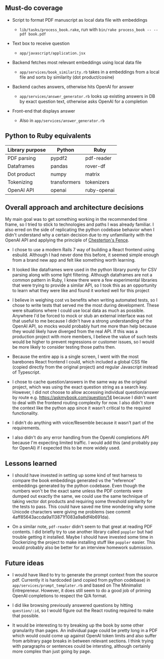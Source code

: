 ## Must-do coverage

- Script to format PDF manuscript as local data file with embeddings
  - `lib/tasks/process_book.rake`, run with `bin/rake process_book -- --pdf book.pdf`

- Text box to receive question
  - `app/javascript/application.jsx`

- Backend fetches most relevant embeddings using local data file
  - `app/services/book_similarity.rb` takes in a embeddings from a local file and sorts by similarity (dot product/cosine)

- Backend caches answers, otherwise hits OpenAI for answer
  - `app/services/answer_generator.rb` looks up existing answers in DB by exact question text, otherwise asks OpenAI for a completion

- Front-end that displays answer
  - Also in `app/services/answer_generator.rb`


## Python to Ruby equivalents

| Library purpose | Python      | Ruby        |
| --------------- | ----------- | ----------- |
| PDF parsing | pypdf2 | pdf-reader |
| Dataframes | pandas | rover-df |
| Dot product | numpy | matrix |
| Tokenizing | transformers | tokenizers |
| OpenAI API | openai | ruby-openai |


## Overall approach and architecture decisions

My main goal was to get something working in the recommended time frame, so I tried to stick to technologies and paths I was already familiar. I also erred on the side of replicating the python codebase behavior when I didn't understand why a certain decision due to my unfamiliarity with the OpenAI API and applying the principle of [Chesterton's Fence](https://en.wiktionary.org/wiki/Chesterton%27s_fence).

- I chose to use a modern Rails 7 way of building a React frontend using esbuild. Although I had never done this before, it seemed simple enough from a brand new app and felt like something worth learning.

- It looked like dataframes were used in the python library purely for CSV parsing along with some light filtering. Although dataframes are not a common pattern in Ruby, I knew there were a few experimental libraries that were trying to provide a similar API, so I took this as an opportunity to learn what they were like and found it worked well for this project

- I believe in weighing cost vs benefits when writing automated tests, so I chose to write tests that served me the most during development. These were situations where I could use local data as much as possible. Anywhere I'd be forced to mock or stub an external interface was not that useful to me because I didn't have a strong understanding of the OpenAI API, so mocks would probably hurt me more than help because they would likely have diverged from the real API. If this was a production project with more members, I believe the value of such tests would be higher to prevent regressions or customer issues, so I would be more likely to consider testing those paths then.

- Because the entire app is a single screen, I went with the most barebones React frontend I could, which included a global CSS file (copied directly from the original project) and regular Javascript instead of Typescript.

- I chose to cache question/answers in the same way as the original project, which was using the exact question string as a search key. However, I did not choose to allow accessing individual question/answer by route e.g. https://askmybook.com/question/14 because I didn't want to deal with the frontend routing complexity for now. I also didn't store the context like the python app since it wasn't critical to the required functionality.

- I didn't do anything with voice/Resemble because it wasn't part of the requirements.

- I also didn't do any error handling from the OpenAI completions API because I'm expecting limited traffic. I would add this (and probably pay for OpenAI) if I expected this to be more widely used.


## Lessons learned

- I should have invested in setting up some kind of test harness to compare the book embeddings generated vs the "reference" embeddings generated by the python codebase. Even though the numbers won't be the exact same unless the PDF contents were dumped out exactly the same, we could use the same technique of taking vector dot products and requiring some threshold similarity for the tests to pass. This could have saved me time wondering why some Unicode characters were giving me problems (see commit 4aff85643accda9a113871f1083a9a8df4b691da).

- On a similar note, `pdf-reader` didn't seem to that great at reading PDF contents. I did briefly try to use another library called `poppler` but had trouble getting it installed. Maybe I should have invested some time in Dockerizing the project to make installing stuff like `poppler` easier. This would probably also be better for an interview homework submission.


## Future ideas

- I would have liked to try to generate the prompt context from the source pdf. Currently it is hardcoded (and copied from python codebase) in `app/services/prompt_templater.rb` and based on The Minimalist Entrepreneur. However, it does still seem to do a good job of priming OpenAI completions to respect the Q/A format.

- I did like browsing previously answered questions by hitting `question/:id`, so I would figure out the React routing required to make that possible.

- It would be interesting to try breaking up the book by some other granularity than pages. An individual page could be pretty long in a PDF which would could come up against OpenAI token limits and also suffer from arbitrary page breaks in between relevant sections. I think trying with paragraphs or sentences could be intersting, although certainly more complex than just going by page.

